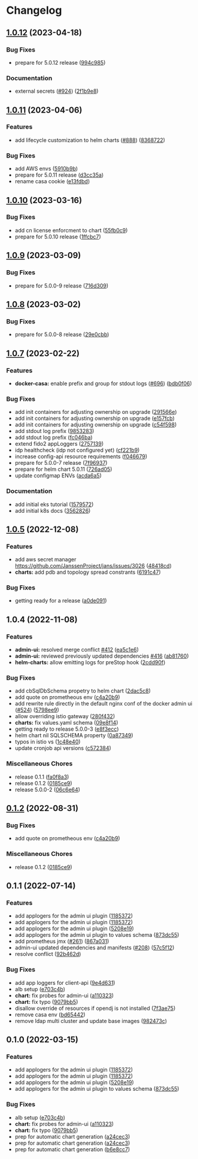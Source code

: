 # Changelog

## [1.0.12](https://github.com/GluuFederation/flex/compare/flex-cn-setup-v1.0.11...flex-cn-setup-v1.0.12) (2023-04-18)


### Bug Fixes

* prepare for 5.0.12 release ([994c985](https://github.com/GluuFederation/flex/commit/994c9855cf34c3c805f87943f9203cf58c5810e7))


### Documentation

* external secrets ([#924](https://github.com/GluuFederation/flex/issues/924)) ([2f1b9e8](https://github.com/GluuFederation/flex/commit/2f1b9e8f662f2c3f7d7f4148fb0533fd2a356b9d))

## [1.0.11](https://github.com/GluuFederation/flex/compare/flex-cn-setup-v1.0.10...flex-cn-setup-v1.0.11) (2023-04-06)


### Features

* add lifecycle customization to helm charts ([#888](https://github.com/GluuFederation/flex/issues/888)) ([8368722](https://github.com/GluuFederation/flex/commit/836872207d305b2fb54b8e7fcdcbb59214319dc5))


### Bug Fixes

* add AWS envs ([5910b9b](https://github.com/GluuFederation/flex/commit/5910b9b66d67feb9c02f08b51f3c13bc22b8f380))
* prepare for 5.0.11 release ([d3cc35a](https://github.com/GluuFederation/flex/commit/d3cc35a70437f4298dadc0f779d190af7370c75b))
* rename casa cookie ([e13fdbd](https://github.com/GluuFederation/flex/commit/e13fdbd43d1a21779caa775a2923038372e79b20))

## [1.0.10](https://github.com/GluuFederation/flex/compare/flex-cn-setup-v1.0.9...flex-cn-setup-v1.0.10) (2023-03-16)


### Bug Fixes

* add cn license enforcment to chart ([55fb0c9](https://github.com/GluuFederation/flex/commit/55fb0c97428a3ec704e80558679a7e9d7f88c42c))
* prepare for 5.0.10 release ([1ffcbc7](https://github.com/GluuFederation/flex/commit/1ffcbc74d837e7a037d6cff71d990573d04bba7b))

## [1.0.9](https://github.com/GluuFederation/flex/compare/flex-cn-setup-v1.0.8...flex-cn-setup-v1.0.9) (2023-03-09)


### Bug Fixes

* prepare for 5.0.0-9 release ([716d309](https://github.com/GluuFederation/flex/commit/716d309350f5713b96f482dde9e0a543e5e62286))

## [1.0.8](https://github.com/GluuFederation/flex/compare/flex-cn-setup-v1.0.7...flex-cn-setup-v1.0.8) (2023-03-02)


### Bug Fixes

* prepare for 5.0.0-8 release ([29e0cbb](https://github.com/GluuFederation/flex/commit/29e0cbb5166d83268ab9c3ee3c5f3e2bc4dd1489))

## [1.0.7](https://github.com/GluuFederation/flex/compare/flex-cn-setup-v1.0.5...flex-cn-setup-v1.0.7) (2023-02-22)


### Features

* **docker-casa:** enable prefix and group for stdout logs ([#696](https://github.com/GluuFederation/flex/issues/696)) ([bdb0f06](https://github.com/GluuFederation/flex/commit/bdb0f06c730aa2878cd05d70446574cc4e893550))


### Bug Fixes

* add init containers for adjusting ownership on upgrade ([291566e](https://github.com/GluuFederation/flex/commit/291566e2e7117c6f11ce24ef0b1330feb0cdef4f))
* add init containers for adjusting ownership on upgrade ([e157fcb](https://github.com/GluuFederation/flex/commit/e157fcb359350014b79767a8dcb03eaddcc6ca36))
* add init containers for adjusting ownership on upgrade ([c54f598](https://github.com/GluuFederation/flex/commit/c54f598679a6e9c3a44ae00807a09a0d26e17c59))
* add stdout log prefix ([9853283](https://github.com/GluuFederation/flex/commit/9853283b6a037196ca618d4c0ed071a204a7543f))
* add stdout log prefix ([fc046ba](https://github.com/GluuFederation/flex/commit/fc046baf2330a76709416994ffbae10f81f46eec))
* extend fido2 appLoggers ([2757139](https://github.com/GluuFederation/flex/commit/27571390a6b0534e13253b86bd6a039f1d854a68))
* idp healthcheck (idp not configured yet) ([cf221b9](https://github.com/GluuFederation/flex/commit/cf221b9842f4578537b0f300c125e1cd867cc41f))
* increase config-api resource requirements ([f046679](https://github.com/GluuFederation/flex/commit/f0466794e31002c9e61074352b8f891f1168632b))
* prepare for 5.0.0-7 release ([7f96937](https://github.com/GluuFederation/flex/commit/7f9693729156b04367b85d0d44a4022a52d53417))
* prepare for helm chart 5.0.11 ([726ad05](https://github.com/GluuFederation/flex/commit/726ad05ba5aabcb24d4a73ec5420bc54c9bfc912))
* update configmap ENVs ([acda6a5](https://github.com/GluuFederation/flex/commit/acda6a50dae83d53550c6bd9f20c09592e3048cf))


### Documentation

* add initial eks tutorial ([1579572](https://github.com/GluuFederation/flex/commit/157957291d5443237712627f24ac843deed961a9))
* add initial k8s docs ([3562826](https://github.com/GluuFederation/flex/commit/3562826b9ae8fd54fdc04447e03abbd421c66aa5))

## [1.0.5](https://github.com/GluuFederation/flex/compare/flex-cn-setup-v1.0.4...flex-cn-setup-v1.0.5) (2022-12-08)


### Features

* add aws secret manager https://github.com/JanssenProject/jans/issues/3026 ([48418cd](https://github.com/GluuFederation/flex/commit/48418cd351655a48c650075a6d60601c368a403d))
* **charts:** add pdb and topology spread constrants ([6191c47](https://github.com/GluuFederation/flex/commit/6191c478d02905e5da46b05ab15720c929677d63))


### Bug Fixes

* getting ready for a release ([a0de091](https://github.com/GluuFederation/flex/commit/a0de091ca26f2c38378e5b0252ab680cb1e3cd88))

## 1.0.4 (2022-11-08)


### Features

* **admin-ui:** resolved merge conflict [#412](https://github.com/GluuFederation/flex/issues/412) ([ea5c1e6](https://github.com/GluuFederation/flex/commit/ea5c1e64f7726d947b7bf9fb6cc18f964cb2071c))
* **admin-ui:** reviewed previously updated dependencies [#416](https://github.com/GluuFederation/flex/issues/416) ([ab81760](https://github.com/GluuFederation/flex/commit/ab81760457727c7a5890d89c2f2ec3dabdeb12eb))
* **helm-charts:** allow emitting logs for preStop hook ([2cdd90f](https://github.com/GluuFederation/flex/commit/2cdd90f900050d8c4999f8e90bb63706cefc525e))


### Bug Fixes

* add cbSqlDbSchema propetry to helm chart ([2dac5c8](https://github.com/GluuFederation/flex/commit/2dac5c884925cf68a3c562142191a27b945e1ca6))
* add quote on prometheous env ([c4a20b9](https://github.com/GluuFederation/flex/commit/c4a20b907a4a1d6fece8b5eb8b90a8f98c7fbde6))
* add rewrite rule directly in the default nginx conf of the docker admin ui ([#524](https://github.com/GluuFederation/flex/issues/524)) ([5798ee9](https://github.com/GluuFederation/flex/commit/5798ee9f6320602d756cb2d33fe297200d2231dd))
* allow overriding istio gateway ([280f432](https://github.com/GluuFederation/flex/commit/280f432343564f78db4702110b6fbc562625e12a))
* **charts:** fix values.yaml schema ([09e8f14](https://github.com/GluuFederation/flex/commit/09e8f14c65cb8024aab95da7ecf5295ed0e20b4b))
* getting ready to release 5.0.0-3 ([e8f3ecc](https://github.com/GluuFederation/flex/commit/e8f3eccc3804a0bcc6075d755dad209b188db444))
* helm chart nil SQLSCHEMA property ([0a87349](https://github.com/GluuFederation/flex/commit/0a87349ac9d858a45406437c1e509a887854dc52))
* typos in istio vs ([1c48e40](https://github.com/GluuFederation/flex/commit/1c48e4034492c0961a2e941f13987869c2a3f37f))
* update cronjob api versions ([c572384](https://github.com/GluuFederation/flex/commit/c5723843caa73a306aca25a297173d8a862845e6))


### Miscellaneous Chores

* release 0.1.1 ([fa0f8a3](https://github.com/GluuFederation/flex/commit/fa0f8a3d951c34317925ef8b147d35110f5916c0))
* release 0.1.2 ([0185ce9](https://github.com/GluuFederation/flex/commit/0185ce9c9c7504f145980ffe7af104baaa34b81c))
* release 5.0.0-2 ([06c6e64](https://github.com/GluuFederation/flex/commit/06c6e64f43a7c98bcb04ba1d48ec97044c19d75d))

## [0.1.2](https://github.com/GluuFederation/flex/compare/flex-cn-setup-v0.1.1...flex-cn-setup-v0.1.2) (2022-08-31)


### Bug Fixes

* add quote on prometheous env ([c4a20b9](https://github.com/GluuFederation/flex/commit/c4a20b907a4a1d6fece8b5eb8b90a8f98c7fbde6))


### Miscellaneous Chores

* release 0.1.2 ([0185ce9](https://github.com/GluuFederation/flex/commit/0185ce9c9c7504f145980ffe7af104baaa34b81c))

## 0.1.1 (2022-07-14)


### Features

* add applogers for the admin ui plugin ([1185372](https://github.com/GluuFederation/flex/commit/11853726e86193484fbcdb5a0b5bbdb0d6728031))
* add applogers for the admin ui plugin ([1185372](https://github.com/GluuFederation/flex/commit/11853726e86193484fbcdb5a0b5bbdb0d6728031))
* add applogers for the admin ui plugin ([5208e19](https://github.com/GluuFederation/flex/commit/5208e1993a76042ac50f2513f62e6bd37b9e824e))
* add applogers for the admin ui plugin to values schema ([873dc55](https://github.com/GluuFederation/flex/commit/873dc5546cbbfe998bbcd5ef11dbea35728ff24d))
* add prometheus jmx ([#261](https://github.com/GluuFederation/flex/issues/261)) ([867a031](https://github.com/GluuFederation/flex/commit/867a03199d1ed2e79b596dd7bf6a414eb73544fc))
* admin-ui updated dependencies and manifests ([#208](https://github.com/GluuFederation/flex/issues/208)) ([57c5f12](https://github.com/GluuFederation/flex/commit/57c5f12ea2b6cce026de41b66cd04720bc203fa2))
* resolve conflict ([92b462d](https://github.com/GluuFederation/flex/commit/92b462d40e1603412985f90f77577b6bbda97c12))


### Bug Fixes

* add app loggers for client-api ([9e4d631](https://github.com/GluuFederation/flex/commit/9e4d6315ed2bc13013470e26c7470fb39b3cec24))
* alb setup ([e703c4b](https://github.com/GluuFederation/flex/commit/e703c4b62e60d3cd299ea84f471417290987bdef))
* **chart:** fix probes for admin-ui ([a110323](https://github.com/GluuFederation/flex/commit/a11032378f150c4c878ffc38d9b1b0d7353813ec))
* **chart:** fix typo ([9079bb5](https://github.com/GluuFederation/flex/commit/9079bb5c6d59f669e03ac8fb3ebd2e061dd4c064))
* disallow override of resources if opendj is not installed ([7f3ae75](https://github.com/GluuFederation/flex/commit/7f3ae755c238e921bd5aa95e57faea52d9e7388b))
* remove casa env ([bd65442](https://github.com/GluuFederation/flex/commit/bd6544257fd04a71aae9ce911acd2f7a66519b16))
* remove ldap multi cluster and update base images ([982473c](https://github.com/GluuFederation/flex/commit/982473ce5ec05c22b4c964c7c1e966256f1b8a4e))

## 0.1.0 (2022-03-15)


### Features

* add applogers for the admin ui plugin ([1185372](https://github.com/GluuFederation/flex/commit/11853726e86193484fbcdb5a0b5bbdb0d6728031))
* add applogers for the admin ui plugin ([1185372](https://github.com/GluuFederation/flex/commit/11853726e86193484fbcdb5a0b5bbdb0d6728031))
* add applogers for the admin ui plugin ([5208e19](https://github.com/GluuFederation/flex/commit/5208e1993a76042ac50f2513f62e6bd37b9e824e))
* add applogers for the admin ui plugin to values schema ([873dc55](https://github.com/GluuFederation/flex/commit/873dc5546cbbfe998bbcd5ef11dbea35728ff24d))


### Bug Fixes

* alb setup ([e703c4b](https://github.com/GluuFederation/flex/commit/e703c4b62e60d3cd299ea84f471417290987bdef))
* **chart:** fix probes for admin-ui ([a110323](https://github.com/GluuFederation/flex/commit/a11032378f150c4c878ffc38d9b1b0d7353813ec))
* **chart:** fix typo ([9079bb5](https://github.com/GluuFederation/flex/commit/9079bb5c6d59f669e03ac8fb3ebd2e061dd4c064))
* prep for automatic chart generation ([a24cec3](https://github.com/GluuFederation/flex/commit/a24cec37c19173084ccf3dd7311adb80c1a915d4))
* prep for automatic chart generation ([a24cec3](https://github.com/GluuFederation/flex/commit/a24cec37c19173084ccf3dd7311adb80c1a915d4))
* prep for automatic chart generation ([b6e8cc7](https://github.com/GluuFederation/flex/commit/b6e8cc70eda8bcf020e923d32c1b0eb64d9e2738))
